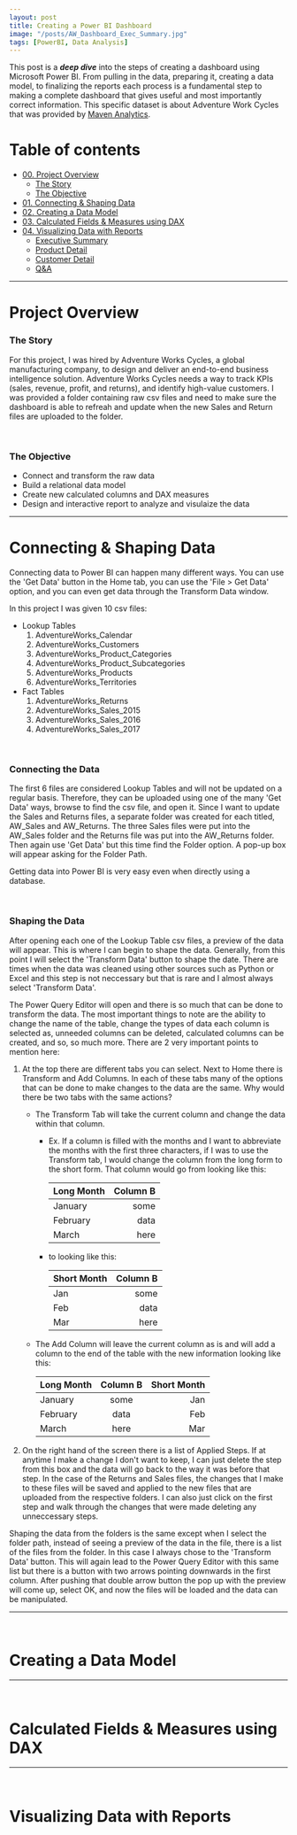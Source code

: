 ```yaml
---
layout: post
title: Creating a Power BI Dashboard
image: "/posts/AW_Dashboard_Exec_Summary.jpg"
tags: [PowerBI, Data Analysis]
---
```


This post is a ***deep dive*** into the steps of creating a dashboard using Microsoft Power BI. From pulling in the data, preparing it, creating a data model, to finalizing the reports each process is a fundamental step to making a complete dashboard that gives useful and most importantly correct information. This specific dataset is about Adventure Work Cycles that was provided by [Maven Analytics](https://www.mavenanalytics.io/).  

# Table of contents

- [00. Project Overview](#overview-main)
    - [The Story](#overview-story)
    - [The Objective](#overview-objective)
- [01. Connecting & Shaping Data](#connecting-overview)
- [02. Creating a Data Model](#model-overview)
- [03. Calculated Fields & Measures using DAX](#using-DAX)
- [04. Visualizing Data with Reports](#visualizing-reports)
    - [Executive Summary](#executive-summary)
    - [Product Detail](#product-detail)
    - [Customer Detail](#customer-detail)
    - [Q&A](#q&a)


___

# Project Overview  <a name="overview-main"></a>

### The Story <a name="overview-story"></a>

For this project, I was hired by Adventure Works Cycles, a global manufacturing company, to design and deliver an end-to-end business intelligence solution. Adventure Works Cycles needs a way to track KPIs (sales, revenue, profit, and returns), and identify high-value customers. I was provided a folder containing raw csv files and need to make sure the dashboard is able to refreah and update when the new Sales and Return files are uploaded to the folder.  

<br>

### The Objective <a name="overview-objective"></a>

- Connect and transform the raw data
- Build a relational data model
- Create new calculated columns and DAX measures
- Design and interactive report to analyze and visulaize the data


___

# Connecting & Shaping Data  <a name="connecting-overview"></a>

Connecting data to Power BI can happen many different ways. You can use the 'Get Data' button in the Home tab, you can use the 'File > Get Data' option, and you can even get data through the Transform Data window.

In this project I was given 10 csv files: 
- Lookup Tables
    1. AdventureWorks_Calendar
    2. AdventureWorks_Customers
    3. AdventureWorks_Product_Categories
    4. AdventureWorks_Product_Subcategories
    5. AdventureWorks_Products
    6. AdventureWorks_Territories
- Fact Tables
    1. AdventureWorks_Returns
    2. AdventureWorks_Sales_2015
    3. AdventureWorks_Sales_2016
    4. AdventureWorks_Sales_2017

<br>

### Connecting the Data

The first 6 files are considered Lookup Tables and will not be updated on a regular basis. Therefore, they can be uploaded using one of the many 'Get Data' ways, browse to find the csv file, and open it. Since I want to update the Sales and Returns files, a separate folder was created for each titled, AW_Sales and AW_Returns. The three Sales files were put into the AW_Sales folder and the Returns file was put into the AW_Returns folder. Then again use 'Get Data' but this time find the Folder option. A pop-up box will appear asking for the Folder Path. 

Getting data into Power BI is very easy even when directly using a database. 

<br>

### Shaping the Data

After opening each one of the Lookup Table csv files, a preview of the data will appear. This is where I can begin to shape the data. Generally, from this point I will select the 'Transform Data' button to shape the date. There are times when the data was cleaned using other sources such as Python or Excel and this step is not neccessary but that is rare and I almost always select 'Transform Data'. 

The Power Query Editor will open and there is so much that can be done to transform the data. The most important things to note are the ability to change the name of the table, change the types of data each column is selected as, unneeded columns can be deleted, calculated columns can be created, and so, so much more. There are 2 very important points to mention here: 
   1. At the top there are different tabs you can select. Next to Home there is Transform and Add Columns. In each of these tabs many of the options that can be done to make changes  to the data are the same. Why would there be two tabs with the same actions?
       - The Transform Tab will take the current column and change the data within that column. 
           - Ex. If a column is filled with the months and I want to abbreviate the months with the first three characters, if I was to use the Transform tab, I would change the column from the long form to the short form. That column would go from looking like this:
           
                | Long Month | Column B |
                | :---       |     ---: | 
                | January    | some     |
                | February   | data     |
                | March      | here     |
                
           - to looking like this:
           
                | Short Month | Column B |
                | :---        |     ---: | 
                | Jan         | some     |
                | Feb         | data     |
                | Mar         | here     |
       - The Add Column will leave the current column as is and will add a column to the end of the table with the new information looking like this:
       
            | Long Month | Column B | Short Month |
            | :---       |  :---:   |        ---: |
            | January    | some     | Jan         |
            | February   | data     | Feb         |
            | March      | here     | Mar         |
   
   2. On the right hand of the screen there is a list of Applied Steps. If at anytime I make a change I don't want to keep, I can just delete the step from this box and the data will go back to the way it was before that step. In the case of the Returns and Sales files, the changes that I make to these files will be saved and applied to the new files that are uploaded from the respective folders. I can also just click on the first step and walk through the changes that were made deleting any unneccessary steps. 
        
Shaping the data from the folders is the same except when I select the folder path, instead of seeing a preview of the data in the file, there is a list of the files from the folder. In this case I always chose to the 'Transform Data' button. This will again lead to the Power Query Editor with this same list but there is a button with two arrows pointing downwards in the first column. After pushing that double arrow button the pop up with the preview will come up, select OK, and now the files will be loaded and the data can be manipulated.      
               
___

<br>

# Creating a Data Model  <a name="model-overview"></a>


___

<br>

# Calculated Fields & Measures using DAX <a name="using-DAX"></a>


___

<br>

# Visualizing Data with Reports <a name="visualizing-reports"></a>